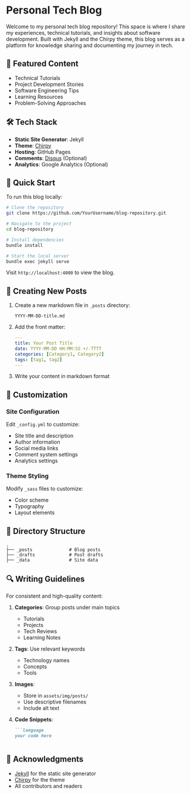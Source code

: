 # Personal Tech Blog

Welcome to my personal tech blog repository! This space is where I share my experiences, technical tutorials, and insights about software development. Built with Jekyll and the Chirpy theme, this blog serves as a platform for knowledge sharing and documenting my journey in tech.

## 🌟 Featured Content

- Technical Tutorials
- Project Development Stories
- Software Engineering Tips
- Learning Resources
- Problem-Solving Approaches

## 🛠️ Tech Stack

- **Static Site Generator**: Jekyll
- **Theme**: [Chirpy](https://github.com/cotes2020/jekyll-theme-chirpy/)
- **Hosting**: GitHub Pages
- **Comments**: [Disqus](https://disqus.com) (Optional)
- **Analytics**: Google Analytics (Optional)

## 🚀 Quick Start

To run this blog locally:

```bash
# Clone the repository
git clone https://github.com/YourUsername/blog-repository.git

# Navigate to the project
cd blog-repository

# Install dependencies
bundle install

# Start the local server
bundle exec jekyll serve
```

Visit `http://localhost:4000` to view the blog.

## 📝 Creating New Posts

1. Create a new markdown file in `_posts` directory:
   ```
   YYYY-MM-DD-title.md
   ```

2. Add the front matter:
   ```yaml
   ---
   title: Your Post Title
   date: YYYY-MM-DD HH:MM:SS +/-TTTT
   categories: [Category1, Category2]
   tags: [tag1, tag2]
   ---
   ```

3. Write your content in markdown format

## 🎨 Customization

### Site Configuration
Edit `_config.yml` to customize:
- Site title and description
- Author information
- Social media links
- Comment system settings
- Analytics settings

### Theme Styling
Modify `_sass` files to customize:
- Color scheme
- Typography
- Layout elements

## 📂 Directory Structure

```
.
├── _posts              # Blog posts
├── _drafts             # Post drafts
├── _data               # Site data 
```

## 🔍 Writing Guidelines

For consistent and high-quality content:

1. **Categories**: Group posts under main topics
   - Tutorials
   - Projects
   - Tech Reviews
   - Learning Notes

2. **Tags**: Use relevant keywords
   - Technology names
   - Concepts
   - Tools

3. **Images**: 
   - Store in `assets/img/posts/`
   - Use descriptive filenames
   - Include alt text

4. **Code Snippets**:
   ```markdown
   ```language
   your code here
   ```
   ```

## 🙏 Acknowledgments

- [Jekyll](https://jekyllrb.com/) for the static site generator
- [Chirpy](https://github.com/cotes2020/jekyll-theme-chirpy/) for the theme
- All contributors and readers
